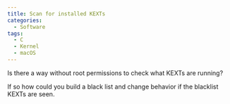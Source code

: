 ```yaml
---
title: Scan for installed KEXTs
categories:
  - Software
tags:
  - C
  - Kernel
  - macOS
---
```


Is there a way without root permissions to check what KEXTs are running?

If so how could you build a black list and change behavior if the blacklist KEXTs are seen.
